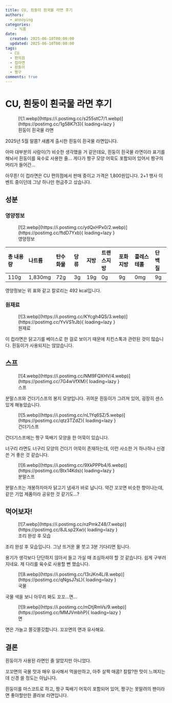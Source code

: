 ```yaml
---
title: CU, 흰둥이 흰국물 라면 후기
authors:
  - annoying
categories:
    - 식품
date: 
  created: 2025-06-10T00:00:00
  updated: 2025-06-10T00:00:00
tags:
  - CU
  - 편의점
  - 컵라면
  - 흰둥이
  - 짱구
comments: true
---
```


<!-- more -->

# CU, 흰둥이 흰국물 라면 후기

<figure markdown="span">
    [![1.webp](https://i.postimg.cc/s255stC7/1.webp)](https://postimg.cc/1g58K7t3){ loading=lazy }
    <figcaption>흰둥이 흰국물 라면</figcaption>
</figure>

2025년 5월 말쯤? 새롭게 출시한 흰둥이 흰국물 라면입니다.

아마 대부분의 사람이(?) 비슷한 생각했을 거 같은데요, 흰둥이 흰국물 라면이라 표기를 해놔서 흰둥이를 육수로 사용한 줄... 게다가 짱구 모양 어묵도 포함되어 있어서 짱구의 머리가 들어간...

아무튼! 이 컵라면은 CU 편의점에서 판매 중이고 가격은 1,800원입니다. 2+1 행사 이벤트 중이던데 그냥 하나만 현금주고 샀습니다.

## 성분
### 영양정보

<figure markdown="span">
    [![2.webp](https://i.postimg.cc/ydQxHPx0/2.webp)](https://postimg.cc/ftdD7Yxb){ loading=lazy }
    <figcaption>영양정보</figcaption>
</figure>

|총 내용량|나트륨|탄수화물|당류|지방|트랜스지방|포화지방|콜레스테롤|단백질|
|:-----|:-----|:-----|:-----|:-----|:-----|:-----|:-----|:-----|
|110g|1,830mg|72g|3g|19g|0g|9g|0mg|9g|

영양정보는 위 표와 같고 칼로리는 492 kcal입니다.

### 원재료

<figure markdown="span">
    [![3.webp](https://i.postimg.cc/KYcgh4QS/3.webp)](https://postimg.cc/YvVS1rJb){ loading=lazy }
    <figcaption>원재료</figcaption>
</figure>

이 컵라면은 닭고기를 베이스로 한 걸로 보이기 때문에 치킨스톡과 관련된 것이 많습니다. 흰둥이가 사용되지는 않았습니다.

## 스프

<figure markdown="span">
    [![4.webp](https://i.postimg.cc/NM9FQXHV/4.webp)](https://postimg.cc/7G4wVfXM){ loading=lazy }
    <figcaption>스프</figcaption>
</figure>

분말스프와 건더기스프의 봉지 모양입니다. 귀여운 흰둥이가 그려져 있어, 굉장히 센스있게 해놓았습니다.

<figure markdown="span">
    [![5.webp](https://i.postimg.cc/nL1Yq6SZ/5.webp)](https://postimg.cc/qtz3TZdZ){ loading=lazy }
    <figcaption>건더기스프</figcaption>
</figure>

건더기스프에는 짱구 뚝배기 모양을 한 어묵이 있습니다.

너구리 라면도 너구리 모양의 건더기 어묵이 존재하는데, 이런 사소한 거 하나하나 신경 쓴 거 좋은 것 같습니다.

<figure markdown="span">
    [![6.webp](https://i.postimg.cc/9XkPPPb4/6.webp)](https://postimg.cc/Btx14Kds){ loading=lazy }
    <figcaption>분말스프</figcaption>
</figure>

분말스프는 개봉하자마자 닭고기 냄새가 바로 납니다. 약간 꼬꼬면 비슷한 향이나는데, 같은 기업 제품이라 공유한 것 같기도...?

## 먹어보자!

<figure markdown="span">
    [![7.webp](https://i.postimg.cc/nzPmkZ48/7.webp)](https://postimg.cc/8JLsp2Xw){ loading=lazy }
    <figcaption>조리 완성 후 모습</figcaption>
</figure>

조리 완성 후 모습입니다. 그냥 뜨거운 물 붓고 3분 기다리면 됩니다.

용기가 생각보다 단단하지 않아서 들고 가실 때 조심하셔야 할 것 같습니다. 쉽게 구부러지네요. 제 다리를 육수로 사용할 뻔 했습니다.

<figure markdown="span">
    [![8.webp](https://i.postimg.cc/13rJKn4L/8.webp)](https://postimg.cc/qNgsJ7sL){ loading=lazy }
    <figcaption>국물</figcaption>
</figure>

국물 색을 보니 아무리 봐도 꼬꼬...면...

<figure markdown="span">
    [![9.webp](https://i.postimg.cc/mDtjRmVs/9.webp)](https://postimg.cc/MMJVmbhP){ loading=lazy }
    <figcaption>면</figcaption>
</figure>

면은 가늘고 쫄깃쫄깃합니다. 꼬꼬면의 면과 유사해요.

## 결론

흰둥이가 사용된 라면인 줄 알았지만 아니었다.

꼬꼬면의 국물 맛과 매우 유사해서 먹을만하고, 아주 살짝 매콤? 칼칼?한 맛이 느껴지는 데 신경 쓸 정도는 아닙니다.

흰둥이를 마스코트로 하고, 짱구 뚝배기 어묵이 포함되어 있어, 짱구는 못말려의 팬이라면 좋아할만한 콜라보 라면입니다.